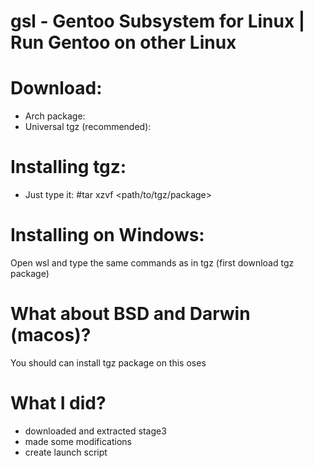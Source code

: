 # gsl - Gentoo Subsystem for Linux | Run Gentoo on other Linux

# Download:
  - Arch package:
  - Universal tgz (recommended):

# Installing tgz:
  - Just type it:
#tar xzvf <path/to/tgz/package>

# Installing on Windows:
Open wsl and type the same commands as in tgz (first download tgz package)

# What about BSD and Darwin (macos)?
You should can install tgz package on this oses

# What I did?
  - downloaded and extracted stage3
  - made some modifications
  - create launch script
